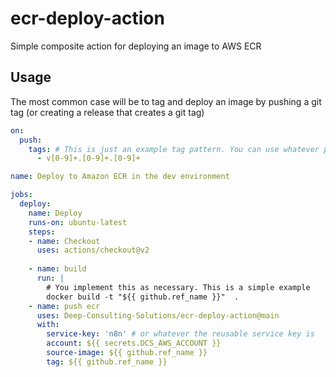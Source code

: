 # ecr-deploy-action

Simple composite action for deploying an image to AWS ECR

## Usage

The most common case will be to tag and deploy an image by pushing a git tag (or creating a release
that creates a git tag)

```yaml
on:
  push:
    tags: # This is just an example tag pattern. You can use whatever pattern you want.
      - v[0-9]+.[0-9]+.[0-9]+

name: Deploy to Amazon ECR in the dev environment

jobs:
  deploy:
    name: Deploy
    runs-on: ubuntu-latest
    steps:
    - name: Checkout
      uses: actions/checkout@v2
    
    - name: build
      run: |
        # You implement this as necessary. This is a simple example
        docker build -t "${{ github.ref_name }}"  .
    - name: push ecr
      uses: Deep-Consulting-Solutions/ecr-deploy-action@main
      with:
        service-key: 'n8n' # or whatever the reusable service key is
        account: ${{ secrets.DCS_AWS_ACCOUNT }}
        source-image: ${{ github.ref_name }}
        tag: ${{ github.ref_name }}
    

```